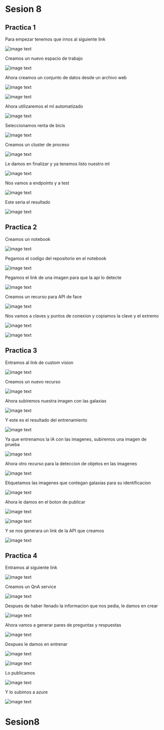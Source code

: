 # Sesion 8

## Practica 1

Para empezar tenemos que irnos al siguiente link

![image text](S91.png)

Creamos un nuevo espacio de trabajo 

![image text](S92.png)

Ahora creamos un conjunto de datos desde un archivo web

![image text](S93.png)

![image text](S94.png)

Ahora utilizaremos el ml automatizado

![image text](S95.png)

Seleccionamos renta de bicis

![image text](S96.png)

Creamos un cluster de proceso

![image text](S97.png)

Le damos en finalizar y ya tenemos listo nuestro ml

![image text](S98.png)

Nos vamos a endpoints y a test

![image text](S99.png)

Este seria el resultado

![image text](S20.png)

## Practica 2

Creamos un notebook 

![image text](AZ1.png)

Pegamos el codigo del repositorio en el notebook

![image text](AZ2.png)

Pegamos el link de una imagen para que la api lo detecte

![image text](AZ3.png)

Creamos un recurso para API de face

![image text](AZ4.png)

Nos vamos a claves y puntos de conexion y copiamos la clave y el extremo

![image text](AZ5.png)

![image text](AZ6.png)

## Practica 3

Entramos al link de custom vision 

![image text](AZ7.png)

Creamos un nuevo recurso 

![image text](AZ8.png)

Ahora subiremos nuestra imagen con las galaxias

![image text](AZ9.png)

Y este es el resultado del entrenamiento 

![image text](AZ10.png)

Ya que entrenamos la IA con las imagenes, subiremos una imagen de prueba

![image text](AZ11.png)

Ahora otro recurso para la deteccion de objetos en las imagenes

![image text](az12.png)

Etiquetamos las imagenes que contegan galaxias para su identificacion 

![image text](AZ13.png)

Ahora le damos en el boton de publicar

![image text](AZ14.png)

![image text](AZ15.png)

Y se nos generara un link de la API que creamos

![image text](AZ16.png)

## Practica 4

Entramos al siguiente link 

![image text](AZ17.png)

Creamos un QnA service

![image text](AZ18.png)

Despues de haber llenado la informacion que nos pedia, le damos en crear

![image text](AZ19.png)

Ahora vamos a generar pares de preguntas y respuestas

![image text](AZ20.png)

Despues le damos en entrenar

![image text](AZ21.png)

![image text](AZ22.png)

Lo publicamos

![image text](AZ23.png)

Y lo subimos a azure

![image text](AZ24.png)

# Sesion8
